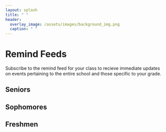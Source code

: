 ```yaml
---
layout: splash
title: " "
header:
  overlay_image: /assets/images/background_img.png
  caption: " "
---
```



# Remind Feeds
Subscribe to the remind feed for your class to recieve immediate updates on events pertaining to the entire school and those specific to your grade.
## Seniors
<script src="https://widgets.remind.com/iframe.js?token=729d38d06f490135020d0242ac110002&height=500&join=true"></script
## Juniors
<script src="https://widgets.remind.com/iframe.js?token=5f5b59607e720137bec20242ac110005&height=500&join=true"></script>
## Sophomores
<script src="https://widgets.remind.com/iframe.js?token=e6f81040b08e0136392b0242ac110002&height=500&join=true"></script> 
## Freshmen
<script src="https://widgets.remind.com/iframe.js?token=d28573c0d63101371f920242ac110004&height=500&join=true"></script>
